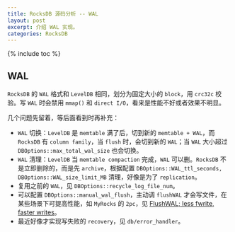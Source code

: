 ```yaml
---
title: RocksDB 源码分析 -- WAL
layout: post
excerpt: 介绍 WAL 实现。
categories: RocksDB
---
```


{% include toc %}

## WAL
`RocksDB` 的 `WAL` 格式和 `LevelDB` 相同，划分为固定大小的 `block`，用 `crc32c` 校验。写 `WAL` 时会禁用 `mmap()` 和 `direct I/O`，看来是性能不好或者效果不明显。

几个问题先留着，等后面看到时再补充：
* `WAL` 切换：`LevelDB` 是 `memtable` 满了后，切到新的 `memtable + WAL`，而 `RocksDB` 有 `column family`，当 `flush` 时，会切到新的 `WAL`；当 `WAL` 大小超过 `DBOptions::max_total_wal_size` 也会切换。
* `WAL` 清理：`LevelDB` 当 `memtable compaction` 完成，`WAL` 可以删。`RocksDB` 不是立即删除的，而是先 `archive`，根据配置 `DBOptions::WAL_ttl_seconds, DBOptions::WAL_size_limit_MB` 清理，好像是为了 `replication`。
* 复用之前的 `WAL`，见 `DBOptions::recycle_log_file_num`。
* 可以配置 `DBOptions::manual_wal_flush`，主动调 `flushWAL` 才会写文件，在某些场景下可提高性能，如 `MyRocks` 的 `2pc`，见 [FlushWAL; less fwrite, faster writes](https://rocksdb.org/blog/2017/08/25/flushwal.html)。
* 最近好像才实现写失败的 `recovery`，见 `db/error_handler`。
